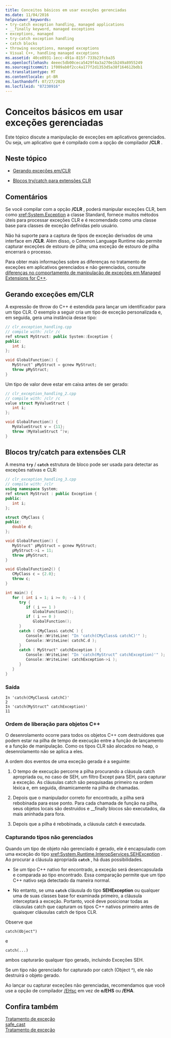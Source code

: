 ```yaml
---
title: Conceitos básicos em usar exceções gerenciadas
ms.date: 11/04/2016
helpviewer_keywords:
- try-catch exception handling, managed applications
- __finally keyword, managed exceptions
- exceptions, managed
- try-catch exception handling
- catch blocks
- throwing exceptions, managed exceptions
- Visual C++, handling managed exceptions
ms.assetid: 40ce8931-1ecc-491a-815f-733b23fcba35
ms.openlocfilehash: 4eeec5db00ceca5429f4a3a270e1b249a8955249
ms.sourcegitcommit: 1f009ab0f2cc4a177f2d1353d5a38f164612bdb1
ms.translationtype: MT
ms.contentlocale: pt-BR
ms.lasthandoff: 07/27/2020
ms.locfileid: "87230916"
---
```

# <a name="basic-concepts-in-using-managed-exceptions"></a>Conceitos básicos em usar exceções gerenciadas

Este tópico discute a manipulação de exceções em aplicativos gerenciados. Ou seja, um aplicativo que é compilado com a opção de compilador **/CLR** .

## <a name="in-this-topic"></a>Neste tópico

- [Gerando exceções em/CLR](#vcconbasicconceptsinusingmanagedexceptionsanchor1)

- [Blocos try/catch para extensões CLR](#vcconbasicconceptsinusingmanagedexceptionsanchor2)

## <a name="remarks"></a>Comentários

Se você compilar com a opção **/CLR** , poderá manipular exceções CLR, bem como <xref:System.Exception> a classe Standard, fornece muitos métodos úteis para processar exceções CLR e é recomendado como uma classe base para classes de exceção definidas pelo usuário.

Não há suporte para a captura de tipos de exceção derivados de uma interface em **/CLR**. Além disso, o Common Language Runtime não permite capturar exceções de estouro de pilha; uma exceção de estouro de pilha encerrará o processo.

Para obter mais informações sobre as diferenças no tratamento de exceções em aplicativos gerenciados e não gerenciados, consulte [diferenças no comportamento de manipulação de exceções em Managed Extensions for C++](../dotnet/differences-in-exception-handling-behavior-under-clr.md).

## <a name="throwing-exceptions-under-clr"></a><a name="vcconbasicconceptsinusingmanagedexceptionsanchor1"></a>Gerando exceções em/CLR

A expressão de throw do C++ é estendida para lançar um identificador para um tipo CLR. O exemplo a seguir cria um tipo de exceção personalizada e, em seguida, gera uma instância desse tipo:

```cpp
// clr_exception_handling.cpp
// compile with: /clr /c
ref struct MyStruct: public System::Exception {
public:
   int i;
};

void GlobalFunction() {
   MyStruct^ pMyStruct = gcnew MyStruct;
   throw pMyStruct;
}
```

Um tipo de valor deve estar em caixa antes de ser gerado:

```cpp
// clr_exception_handling_2.cpp
// compile with: /clr /c
value struct MyValueStruct {
   int i;
};

void GlobalFunction() {
   MyValueStruct v = {11};
   throw (MyValueStruct ^)v;
}
```

## <a name="trycatch-blocks-for-clr-extensions"></a><a name="vcconbasicconceptsinusingmanagedexceptionsanchor2"></a>Blocos try/catch para extensões CLR

A mesma **`try`** / **`catch`** estrutura de bloco pode ser usada para detectar as exceções nativas e CLR:

```cpp
// clr_exception_handling_3.cpp
// compile with: /clr
using namespace System;
ref struct MyStruct : public Exception {
public:
   int i;
};

struct CMyClass {
public:
   double d;
};

void GlobalFunction() {
   MyStruct^ pMyStruct = gcnew MyStruct;
   pMyStruct->i = 11;
   throw pMyStruct;
}

void GlobalFunction2() {
   CMyClass c = {2.0};
   throw c;
}

int main() {
   for ( int i = 1; i >= 0; --i ) {
      try {
         if ( i == 1 )
            GlobalFunction2();
         if ( i == 0 )
            GlobalFunction();
      }
      catch ( CMyClass& catchC ) {
         Console::WriteLine( "In 'catch(CMyClass& catchC)'" );
         Console::WriteLine( catchC.d );
      }
      catch ( MyStruct^ catchException ) {
         Console::WriteLine( "In 'catch(MyStruct^ catchException)'" );
         Console::WriteLine( catchException->i );
      }
   }
}
```

### <a name="output"></a>Saída

```
In 'catch(CMyClass& catchC)'
2
In 'catch(MyStruct^ catchException)'
11
```

### <a name="order-of-unwinding-for-c-objects"></a>Ordem de liberação para objetos C++

O desenrolamento ocorre para todos os objetos C++ com destruidores que podem estar na pilha de tempo de execução entre a função de lançamento e a função de manipulação. Como os tipos CLR são alocados no heap, o desenrolamento não se aplica a eles.

A ordem dos eventos de uma exceção gerada é a seguinte:

1. O tempo de execução percorre a pilha procurando a cláusula catch apropriada ou, no caso de SEH, um filtro Except para SEH, para capturar a exceção. As cláusulas catch são pesquisadas primeiro na ordem léxica e, em seguida, dinamicamente na pilha de chamadas.

1. Depois que o manipulador correto for encontrado, a pilha será rebobinada para esse ponto. Para cada chamada de função na pilha, seus objetos locais são destruidos e __finally blocos são executados, da mais aninhada para fora.

1. Depois que a pilha é rebobinada, a cláusula catch é executada.

### <a name="catching-unmanaged-types"></a>Capturando tipos não gerenciados

Quando um tipo de objeto não gerenciado é gerado, ele é encapsulado com uma exceção do tipo <xref:System.Runtime.InteropServices.SEHException> . Ao procurar a cláusula apropriada **`catch`** , há duas possibilidades.

- Se um tipo C++ nativo for encontrado, a exceção será desencapsulada e comparada ao tipo encontrado. Essa comparação permite que um tipo C++ nativo seja detectado da maneira normal.

- No entanto, se uma **`catch`** cláusula do tipo **SEHException** ou qualquer uma de suas classes base for examinada primeiro, a cláusula interceptará a exceção. Portanto, você deve posicionar todas as cláusulas catch que capturam os tipos C++ nativos primeiro antes de quaisquer cláusulas catch de tipos CLR.

Observe que

```
catch(Object^)
```

e

```
catch(...)
```

ambos capturarão qualquer tipo gerado, incluindo Exceções SEH.

Se um tipo não gerenciado for capturado por catch (Object ^), ele não destruirá o objeto gerado.

Ao lançar ou capturar exceções não gerenciadas, recomendamos que você use a opção de compilador [/EHsc](../build/reference/eh-exception-handling-model.md) em vez de **o/EHS** ou **/EHA**.

## <a name="see-also"></a>Confira também

[Tratamento de exceção](../extensions/exception-handling-cpp-component-extensions.md)<br/>
[safe_cast](../extensions/safe-cast-cpp-component-extensions.md)<br/>
[Tratamento de exceção](../cpp/exception-handling-in-visual-cpp.md)
